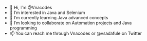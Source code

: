 - 👋 Hi, I’m @Vnacodes
- 👀 I’m interested in Java and Selenium
- 🌱 I’m currently learning Java advanced concepts
- 💞️ I’m looking to collaborate on Automation projects and Java programming
- 📫 You can reach me through Vnacodes or @vsadafule on Twitter

<!---
Vnacodes/Vnacodes is a ✨ special ✨ repository because its `README.md` (this file) appears on your GitHub profile.
You can click the Preview link to take a look at your changes.
--->

